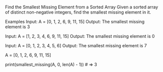 Find the Smallest Missing Element from a Sorted Array
Given a sorted array of distinct non-negative integers, find the smallest missing element in it.

Examples
Input: A = [0, 1, 2, 6, 9, 11, 15] Output: The smallest missing element is 3

Input: A = [1, 2, 3, 4, 6, 9, 11, 15] Output: The smallest missing element is 0

Input: A = [0, 1, 2, 3, 4, 5, 6] Output: The smallest missing element is 7

A = [0, 1, 2, 6, 9, 11, 15]

print(smallest_missing(A, 0, len(A) - 1)) # => 3